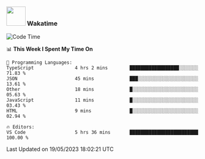 ### <img src="https://media.giphy.com/media/VgCDAzcKvsR6OM0uWg/giphy.gif" width="50"> Wakatime

  <!--START_SECTION:waka-->
![Code Time](http://img.shields.io/badge/Code%20Time-1%2C411%20hrs%2052%20mins-blue)

📊 **This Week I Spent My Time On** 

```text
💬 Programming Languages: 
TypeScript               4 hrs 2 mins        ██████████████████░░░░░░░   71.83 % 
JSON                     45 mins             ███░░░░░░░░░░░░░░░░░░░░░░   13.61 % 
Other                    18 mins             █░░░░░░░░░░░░░░░░░░░░░░░░   05.63 % 
JavaScript               11 mins             █░░░░░░░░░░░░░░░░░░░░░░░░   03.43 % 
HTML                     9 mins              █░░░░░░░░░░░░░░░░░░░░░░░░   02.94 % 

🔥 Editors: 
VS Code                  5 hrs 36 mins       █████████████████████████   100.00 % 
```


 Last Updated on 19/05/2023 18:02:21 UTC
<!--END_SECTION:waka-->
